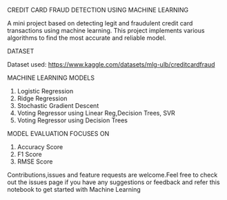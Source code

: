 CREDIT CARD FRAUD DETECTION USING MACHINE LEARNING

A mini project based on detecting legit and fraudulent credit card transactions using machine learning.
This project implements various algorithms to find the most accurate and reliable model.

DATASET

Dataset used: https://www.kaggle.com/datasets/mlg-ulb/creditcardfraud

MACHINE LEARNING MODELS

1. Logistic Regression
2. Ridge Regression
3. Stochastic Gradient Descent
4. Voting Regressor using Linear Reg,Decision Trees, SVR
5. Voting Regressor using Decision Trees

MODEL EVALUATION FOCUSES ON

1. Accuracy Score
2. F1 Score
3. RMSE Score

Contributions,issues and feature requests are welcome.Feel free to check out the issues page if you have any suggestions or feedback and refer this notebook to get started with Machine Learning
